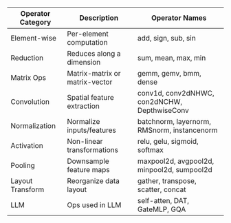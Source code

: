 | Operator Category | Description                     | Operator Names                              |
|-------------------|---------------------------------|---------------------------------------------|
| Element-wise      | Per-element computation         | add, sign, sub, sin                         |
| Reduction         | Reduces along a dimension       | sum, mean, max, min                         |
| Matrix Ops        | Matrix-matrix or matrix-vector  | gemm, gemv, bmm, dense                      |
| Convolution       | Spatial feature extraction      | conv1d, conv2dNHWC, con2dNCHW, DepthwiseConv|
| Normalization     | Normalize inputs/features       | batchnorm, layernorm, RMSnorm, instancenorm          |
| Activation        | Non-linear transformations      | relu, gelu, sigmoid, softmax                |
| Pooling           | Downsample feature maps         | maxpool2d, avgpool2d, minpool2d, sumpool2d  |
| Layout Transform  | Reorganize data layout          | gather, transpose, scatter, concat                                      |
| LLM               | Ops used in LLM                 | self-atten, DAT, GateMLP, GQA                         |
